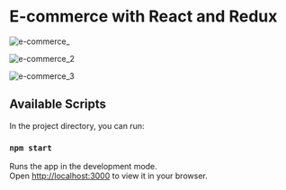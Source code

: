 # E-commerce with React and Redux

![e-commerce_](https://user-images.githubusercontent.com/110597975/209167222-e594582f-5112-4b2f-a60a-bfddfa580baa.png)

![e-commerce_2](https://user-images.githubusercontent.com/110597975/209167250-0964841f-b685-4431-923a-02d8ebb79ba9.png)

![e-commerce_3](https://user-images.githubusercontent.com/110597975/209167263-a6cf9a0f-1ffa-4563-91d9-024218201ba1.png)



## Available Scripts

In the project directory, you can run:

### `npm start`

Runs the app in the development mode.\
Open [http://localhost:3000](http://localhost:3000) to view it in your browser.

